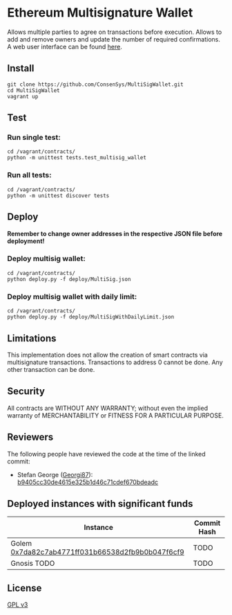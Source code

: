 Ethereum Multisignature Wallet
===================

Allows multiple parties to agree on transactions before execution. Allows to add and remove owners and update the number of required confirmations. A web user interface can be found [here](/dapp).

Install
-------------
```
git clone https://github.com/ConsenSys/MultiSigWallet.git
cd MultiSigWallet
vagrant up
```

Test
-------------
### Run single test:
```
cd /vagrant/contracts/
python -m unittest tests.test_multisig_wallet
```
### Run all tests:
```
cd /vagrant/contracts/
python -m unittest discover tests
```

Deploy
-------------
**Remember to change owner addresses in the respective JSON file before deployment!**
### Deploy multisig wallet:
```
cd /vagrant/contracts/
python deploy.py -f deploy/MultiSig.json
```
### Deploy multisig wallet with daily limit:
```
cd /vagrant/contracts/
python deploy.py -f deploy/MultiSigWithDailyLimit.json
```

Limitations
-------------
This implementation does not allow the creation of smart contracts via multisignature transactions.
Transactions to address 0 cannot be done. Any other transaction can be done.

Security
-------------
All contracts are WITHOUT ANY WARRANTY; without even the implied warranty of MERCHANTABILITY or FITNESS FOR A PARTICULAR PURPOSE.

Reviewers
-------------
The following people have reviewed the code at the time of the linked commit:
- Stefan George ([Georgi87](https://github.com/Georgi87)): [b9405cc30de4615e325b1d46c71cdef670bdeadc](https://github.com/ConsenSys/MultiSigWallet/tree/b9405cc30de4615e325b1d46c71cdef670bdeadc)

Deployed instances with significant funds
-------------
|Instance | Commit Hash|
|--|--|
| Golem [0x7da82c7ab4771ff031b66538d2fb9b0b047f6cf9](https://etherscan.io/address/0x7da82c7ab4771ff031b66538d2fb9b0b047f6cf9) | TODO |
| Gnosis TODO | TODO |

License
-------------
[GPL v3](https://www.gnu.org/licenses/gpl-3.0.txt)

